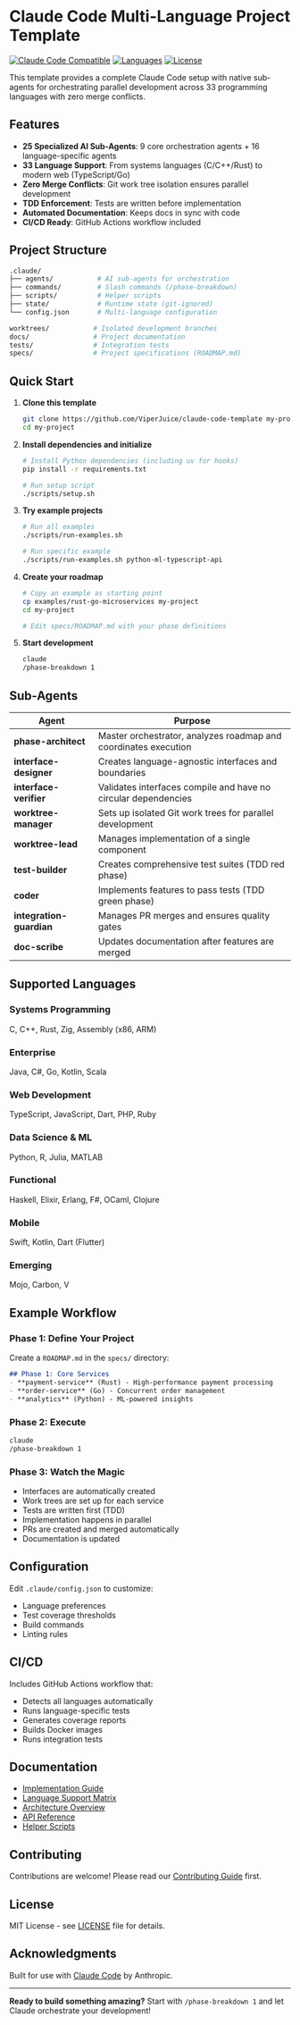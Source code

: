 # Claude Code Multi-Language Project Template

[![Claude Code Compatible](https://img.shields.io/badge/Claude%20Code-Compatible-blue)](https://docs.anthropic.com/en/docs/claude-code/)
[![Languages](https://img.shields.io/badge/Languages-33-green)](docs/languages.md)
[![License](https://img.shields.io/badge/License-MIT-yellow)](LICENSE)

This template provides a complete Claude Code setup with native sub-agents for orchestrating parallel development across 33 programming languages with zero merge conflicts.

## Features

- **25 Specialized AI Sub-Agents**: 9 core orchestration agents + 16 language-specific agents
- **33 Language Support**: From systems languages (C/C++/Rust) to modern web (TypeScript/Go)
- **Zero Merge Conflicts**: Git work tree isolation ensures parallel development
- **TDD Enforcement**: Tests are written before implementation
- **Automated Documentation**: Keeps docs in sync with code
- **CI/CD Ready**: GitHub Actions workflow included

## Project Structure

```bash
.claude/
├── agents/           # AI sub-agents for orchestration
├── commands/         # Slash commands (/phase-breakdown)
├── scripts/          # Helper scripts
├── state/            # Runtime state (git-ignored)
└── config.json       # Multi-language configuration

worktrees/           # Isolated development branches
docs/                # Project documentation
tests/               # Integration tests
specs/               # Project specifications (ROADMAP.md)
```

## Quick Start

1. **Clone this template**

   ```bash
   git clone https://github.com/ViperJuice/claude-code-template my-project
   cd my-project
   ```

2. **Install dependencies and initialize**

   ```bash
   # Install Python dependencies (including uv for hooks)
   pip install -r requirements.txt
   
   # Run setup script
   ./scripts/setup.sh
   ```

3. **Try example projects**

   ```bash
   # Run all examples
   ./scripts/run-examples.sh
   
   # Run specific example
   ./scripts/run-examples.sh python-ml-typescript-api
   ```

4. **Create your roadmap**

   ```bash
   # Copy an example as starting point
   cp examples/rust-go-microservices my-project
   cd my-project
   
   # Edit specs/ROADMAP.md with your phase definitions
   ```

5. **Start development**

   ```bash
   claude
   /phase-breakdown 1
   ```

## Sub-Agents

| Agent | Purpose |
|-------|---------|
| **phase-architect** | Master orchestrator, analyzes roadmap and coordinates execution |
| **interface-designer** | Creates language-agnostic interfaces and boundaries |
| **interface-verifier** | Validates interfaces compile and have no circular dependencies |
| **worktree-manager** | Sets up isolated Git work trees for parallel development |
| **worktree-lead** | Manages implementation of a single component |
| **test-builder** | Creates comprehensive test suites (TDD red phase) |
| **coder** | Implements features to pass tests (TDD green phase) |
| **integration-guardian** | Manages PR merges and ensures quality gates |
| **doc-scribe** | Updates documentation after features are merged |

## Supported Languages

### Systems Programming

C, C++, Rust, Zig, Assembly (x86, ARM)

### Enterprise

Java, C#, Go, Kotlin, Scala

### Web Development

TypeScript, JavaScript, Dart, PHP, Ruby

### Data Science & ML

Python, R, Julia, MATLAB

### Functional

Haskell, Elixir, Erlang, F#, OCaml, Clojure

### Mobile

Swift, Kotlin, Dart (Flutter)

### Emerging

Mojo, Carbon, V

## Example Workflow

### Phase 1: Define Your Project

Create a `ROADMAP.md` in the `specs/` directory:

```markdown
## Phase 1: Core Services
- **payment-service** (Rust) - High-performance payment processing
- **order-service** (Go) - Concurrent order management
- **analytics** (Python) - ML-powered insights
```

### Phase 2: Execute

```bash
claude
/phase-breakdown 1
```

### Phase 3: Watch the Magic

- Interfaces are automatically created
- Work trees are set up for each service
- Tests are written first (TDD)
- Implementation happens in parallel
- PRs are created and merged automatically
- Documentation is updated

## Configuration

Edit `.claude/config.json` to customize:

- Language preferences
- Test coverage thresholds
- Build commands
- Linting rules

## CI/CD

Includes GitHub Actions workflow that:

- Detects all languages automatically
- Runs language-specific tests
- Generates coverage reports
- Builds Docker images
- Runs integration tests

## Documentation

- [Implementation Guide](docs/implementation-guide.md)
- [Language Support Matrix](docs/languages.md)
- [Architecture Overview](docs/architecture/README.md)
- [API Reference](docs/api/README.md)
- [Helper Scripts](docs/helpers.md)

## Contributing

Contributions are welcome! Please read our [Contributing Guide](CONTRIBUTING.md) first.

## License

MIT License - see [LICENSE](LICENSE) file for details.

## Acknowledgments

Built for use with [Claude Code](https://docs.anthropic.com/en/docs/claude-code/) by Anthropic.

---

**Ready to build something amazing?** Start with `/phase-breakdown 1` and let Claude orchestrate your development!